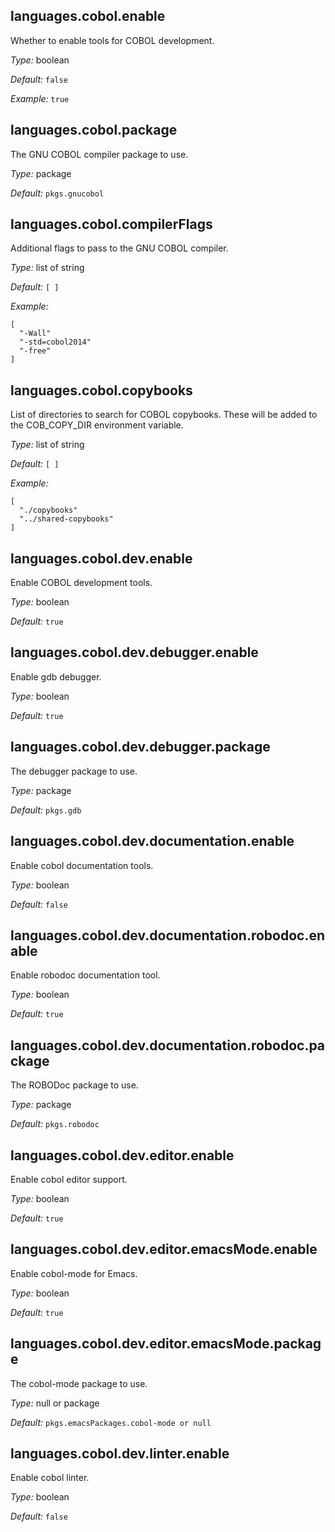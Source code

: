 [comment]: # (Do not edit this file as it is autogenerated. Go to docs/individual-docs if you want to make edits.)


[comment]: # (Please add your documentation on top of this line)

## languages\.cobol\.enable



Whether to enable tools for COBOL development\.



*Type:*
boolean



*Default:*
` false `



*Example:*
` true `



## languages\.cobol\.package



The GNU COBOL compiler package to use\.



*Type:*
package



*Default:*
` pkgs.gnucobol `



## languages\.cobol\.compilerFlags

Additional flags to pass to the GNU COBOL compiler\.



*Type:*
list of string



*Default:*
` [ ] `



*Example:*

```
[
  "-Wall"
  "-std=cobol2014"
  "-free"
]
```



## languages\.cobol\.copybooks



List of directories to search for COBOL copybooks\.
These will be added to the COB_COPY_DIR environment variable\.



*Type:*
list of string



*Default:*
` [ ] `



*Example:*

```
[
  "./copybooks"
  "../shared-copybooks"
]
```



## languages\.cobol\.dev\.enable



Enable COBOL development tools\.



*Type:*
boolean



*Default:*
` true `



## languages\.cobol\.dev\.debugger\.enable



Enable gdb debugger\.



*Type:*
boolean



*Default:*
` true `



## languages\.cobol\.dev\.debugger\.package



The debugger package to use\.



*Type:*
package



*Default:*
` pkgs.gdb `



## languages\.cobol\.dev\.documentation\.enable



Enable cobol documentation tools\.



*Type:*
boolean



*Default:*
` false `



## languages\.cobol\.dev\.documentation\.robodoc\.enable



Enable robodoc documentation tool\.



*Type:*
boolean



*Default:*
` true `



## languages\.cobol\.dev\.documentation\.robodoc\.package



The ROBODoc package to use\.



*Type:*
package



*Default:*
` pkgs.robodoc `



## languages\.cobol\.dev\.editor\.enable



Enable cobol editor support\.



*Type:*
boolean



*Default:*
` true `



## languages\.cobol\.dev\.editor\.emacsMode\.enable



Enable cobol-mode for Emacs\.



*Type:*
boolean



*Default:*
` true `



## languages\.cobol\.dev\.editor\.emacsMode\.package



The cobol-mode package to use\.



*Type:*
null or package



*Default:*
` pkgs.emacsPackages.cobol-mode or null `



## languages\.cobol\.dev\.linter\.enable



Enable cobol linter\.



*Type:*
boolean



*Default:*
` false `
